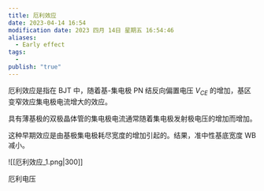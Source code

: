 ```yaml
---
title: 厄利效应
date: 2023-04-14 16:54
modification date: 2023 四月 14日 星期五 16:54:46
aliases:
  - Early effect
tags:
  - 
publish: "true"
---
```


厄利效应是指在 BJT 中，随着基-集电极 PN 结反向偏置电压 $V_{CE}$ 的增加，基区变窄效应集电极电流增大的效应。

具有薄基极的双极晶体管的集电极电流通常随着集电极发射极电压的增加而增加。

这种早期效应是由基极集电极耗尽宽度的增加引起的。结果，准中性基底宽度 WB 减小。

![[厄利效应_1.png|300]]

厄利电压

